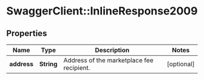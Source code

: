 # SwaggerClient::InlineResponse2009

## Properties
Name | Type | Description | Notes
------------ | ------------- | ------------- | -------------
**address** | **String** | Address of the marketplace fee recipient. | [optional] 

